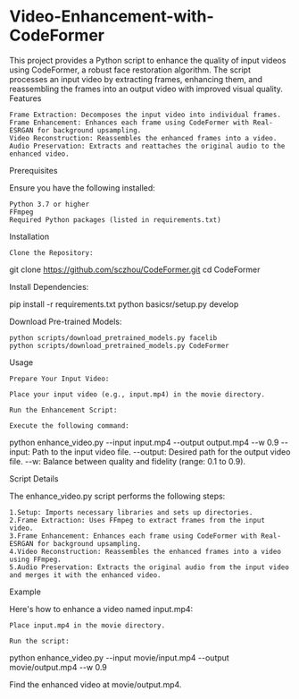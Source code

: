 # Video-Enhancement-with-CodeFormer

This project provides a Python script to enhance the quality of input videos using CodeFormer, a robust face restoration algorithm. The script processes an input video by extracting frames, enhancing them, and reassembling the frames into an output video with improved visual quality.
Features

    Frame Extraction: Decomposes the input video into individual frames.
    Frame Enhancement: Enhances each frame using CodeFormer with Real-ESRGAN for background upsampling.
    Video Reconstruction: Reassembles the enhanced frames into a video.
    Audio Preservation: Extracts and reattaches the original audio to the enhanced video.

Prerequisites

Ensure you have the following installed:

    Python 3.7 or higher
    FFmpeg
    Required Python packages (listed in requirements.txt)

Installation

    Clone the Repository:

git clone https://github.com/sczhou/CodeFormer.git
cd CodeFormer

Install Dependencies:

pip install -r requirements.txt
python basicsr/setup.py develop

Download Pre-trained Models:

    python scripts/download_pretrained_models.py facelib
    python scripts/download_pretrained_models.py CodeFormer

Usage

    Prepare Your Input Video:

    Place your input video (e.g., input.mp4) in the movie directory.

    Run the Enhancement Script:

    Execute the following command:

python enhance_video.py --input input.mp4 --output output.mp4 --w 0.9
        --input: Path to the input video file.
        --output: Desired path for the output video file.
        --w: Balance between quality and fidelity (range: 0.1 to 0.9).

Script Details

The enhance_video.py script performs the following steps:

    1.Setup: Imports necessary libraries and sets up directories.
    2.Frame Extraction: Uses FFmpeg to extract frames from the input video.
    3.Frame Enhancement: Enhances each frame using CodeFormer with Real-ESRGAN for background upsampling.
    4.Video Reconstruction: Reassembles the enhanced frames into a video using FFmpeg.
    5.Audio Preservation: Extracts the original audio from the input video and merges it with the enhanced video.

Example

Here's how to enhance a video named input.mp4:

    Place input.mp4 in the movie directory.

    Run the script:

python enhance_video.py --input movie/input.mp4 --output movie/output.mp4 --w 0.9

Find the enhanced video at movie/output.mp4.
